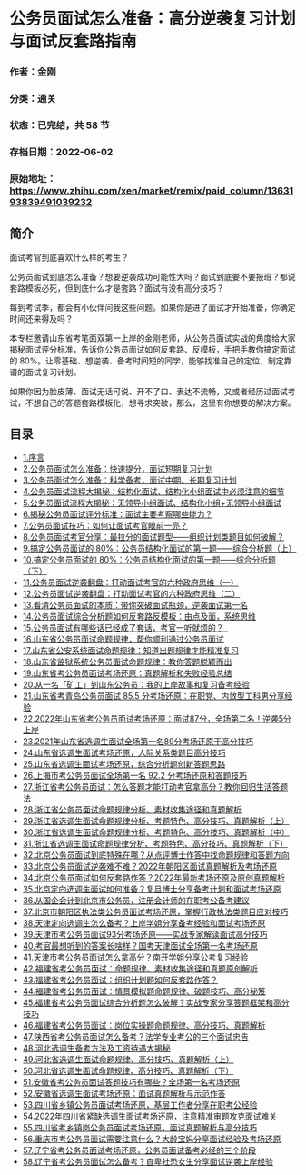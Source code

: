 # 公务员面试怎么准备：高分逆袭复习计划与面试反套路指南

### 作者：金刚

### 分类：通关

### 状态：已完结，共 58 节

### 存档日期：2022-06-02

### 原始地址：https://www.zhihu.com/xen/market/remix/paid_column/1363193839491039232


## 简介
面试考官到底喜欢什么样的考生？


公务员面试到底怎么准备？想要逆袭成功可能性大吗？面试到底要不要报班？都说套路模板必死，但到底什么才是套路？面试有没有高分技巧？


每到考试季，都会有小伙伴问我这些问题。如果你是进了面试才开始准备，你确定时间还来得及吗？


本专栏邀请山东省考笔面双第一上岸的金刚老师，从公务员面试实战的角度给大家揭秘面试评分标准，告诉你公务员面试如何反套路、反模板，手把手教你搞定面试的 80%。让零基础、想逆袭、备考时间短的同学，能够找准自己的定位，制定靠谱的面试复习计划。


如果你因为脸皮薄、面试无话可说、开不了口、表达不流畅，又或者经历过面试考试，不想自己的答题套路模板化，想寻求突破，那么，这里有你想要的解决方案。




## 目录
- [1.序言](1.序言.md)<!-- 2022-04-26 17:46 -->
- [2.公务员面试怎么准备：快速提分，面试短期复习计划](2.公务员面试怎么准备：快速提分，面试短期复习计划.md)<!-- 2021-05-13 07:04 -->
- [3.公务员面试怎么准备：科学备考，面试中期、长期复习计划](3.公务员面试怎么准备：科学备考，面试中期、长期复习计划.md)<!-- 2021-04-27 03:38 -->
- [4.公务员面试流程大揭秘：结构化面试、结构化小组面试中必须注意的细节](4.公务员面试流程大揭秘：结构化面试、结构化小组面试中必须注意的细节.md)<!-- 2021-04-26 04:36 -->
- [5.公务员面试流程大揭秘：无领导小组面试、结构化小组+无领导小组面试](5.公务员面试流程大揭秘：无领导小组面试、结构化小组+无领导小组面试.md)<!-- 2021-05-10 13:01 -->
- [6.揭秘公务员面试评分标准：面试主要考察哪些能力？](6.揭秘公务员面试评分标准：面试主要考察哪些能力？.md)<!-- 2021-05-26 09:11 -->
- [7.公务员面试技巧：如何让面试考官眼前一亮？](7.公务员面试技巧：如何让面试考官眼前一亮？.md)<!-- 2021-05-10 13:05 -->
- [8.公务员面试考官分享：最拉分的面试题型——组织计划类题目如何破解？](8.公务员面试考官分享：最拉分的面试题型——组织计划类题目如何破解？.md)<!-- 2021-11-22 07:27 -->
- [9.搞定公务员面试的 80%：公务员结构化面试的第一题——综合分析题（上）](9.搞定公务员面试的%2080%：公务员结构化面试的第一题——综合分析题（上）.md)<!-- 2022-03-12 15:33 -->
- [10.搞定公务员面试的 80%：公务员结构化面试的第一题——综合分析题（下）](10.搞定公务员面试的%2080%：公务员结构化面试的第一题——综合分析题（下）.md)<!-- 2021-05-19 04:07 -->
- [11.公务员面试逆袭翻盘：打动面试考官的六种政府思维（一）](11.公务员面试逆袭翻盘：打动面试考官的六种政府思维（一）.md)<!-- 2021-11-22 07:23 -->
- [12.公务员面试逆袭翻盘：打动面试考官的六种政府思维（二）](12.公务员面试逆袭翻盘：打动面试考官的六种政府思维（二）.md)<!-- 2021-11-22 07:23 -->
- [13.看清公务员面试的本质：带你突破面试瓶颈，逆袭面试第一名](13.看清公务员面试的本质：带你突破面试瓶颈，逆袭面试第一名.md)<!-- 2021-12-27 05:26 -->
- [14.公务员面试综合分析题如何反套路反模板：由点及面，系统思维](14.公务员面试综合分析题如何反套路反模板：由点及面，系统思维.md)<!-- 2021-12-27 05:26 -->
- [15.公务员面试有哪些话已经成了套话，考官一听就烦的？  ](15.公务员面试有哪些话已经成了套话，考官一听就烦的？%20 .md)<!-- 2022-01-09 15:46 -->
- [16.山东省公务员面试命题规律，帮你顺利通过公务员面试](16.山东省公务员面试命题规律，帮你顺利通过公务员面试.md)<!-- 2021-12-20 10:08 -->
- [17.山东省公安系统面试命题规律：知道出题规律才能精准复习](17.山东省公安系统面试命题规律：知道出题规律才能精准复习.md)<!-- 2021-12-20 10:19 -->
- [18.山东省监狱系统公务员面试命题规律：教你答题脱颖而出](18.山东省监狱系统公务员面试命题规律：教你答题脱颖而出.md)<!-- 2021-12-24 11:00 -->
- [19.山东省考公务员面试考场还原：真题解析和失败经验总结](19.山东省考公务员面试考场还原：真题解析和失败经验总结.md)<!-- 2022-01-09 15:47 -->
- [20.从一名「矿工」到山东公务员：我的上岸故事和复习备考经验](20.从一名「矿工」到山东公务员：我的上岸故事和复习备考经验.md)<!-- 2022-04-17 15:46 -->
- [21.山东省考青岛公务员面试 85.5 分考场还原：在职党、内敛型工科男分享经验](21.山东省考青岛公务员面试%2085.5%20分考场还原：在职党、内敛型工科男分享经验.md)<!-- 2022-04-17 16:56 -->
- [22.2022年山东省考公务员面试考场还原：面试87分，全场第二名！逆袭5分上岸](22.2022年山东省考公务员面试考场还原：面试87分，全场第二名！逆袭5分上岸.md)<!-- 2022-04-26 17:51 -->
- [23.2021年山东省选调生面试全场第一名89分考场还原于高分技巧](23.2021年山东省选调生面试全场第一名89分考场还原于高分技巧.md)<!-- 2022-05-10 13:40 -->
- [24.山东省选调生面试考场还原，人际关系类题目高分技巧](24.山东省选调生面试考场还原，人际关系类题目高分技巧.md)<!-- 2022-05-25 12:16 -->
- [25.山东省选调生面试考场还原，综合分析题创新答题思路](25.山东省选调生面试考场还原，综合分析题创新答题思路.md)<!-- 2022-05-25 12:20 -->
- [26.上海市考公务员面试全场第一名 92.2 分考场还原和答题技巧](26.上海市考公务员面试全场第一名%2092.2%20分考场还原和答题技巧.md)<!-- 2022-01-12 02:40 -->
- [27.浙江省考公务员面试：怎么答题才能打动考官拿高分？教你回归生活答题法](27.浙江省考公务员面试：怎么答题才能打动考官拿高分？教你回归生活答题法.md)<!-- 2022-03-02 14:18 -->
- [28.浙江省公务员面试命题规律分析、素材收集途径和真题解析](28.浙江省公务员面试命题规律分析、素材收集途径和真题解析.md)<!-- 2022-03-12 14:57 -->
- [29.浙江省选调生面试命题规律分析、考题特色、高分技巧、真题解析（上）](29.浙江省选调生面试命题规律分析、考题特色、高分技巧、真题解析（上）.md)<!-- 2022-03-16 03:04 -->
- [30.浙江省选调生面试命题规律分析、考题特色、高分技巧、真题解析（中）](30.浙江省选调生面试命题规律分析、考题特色、高分技巧、真题解析（中）.md)<!-- 2022-04-05 16:45 -->
- [31.浙江省选调生面试命题规律分析、考题特色、高分技巧、真题解析（下）](31.浙江省选调生面试命题规律分析、考题特色、高分技巧、真题解析（下）.md)<!-- 2022-04-12 06:34 -->
- [32.北京公务员面试到底特殊在哪？从点评博士作答中找命题规律和答题方向](32.北京公务员面试到底特殊在哪？从点评博士作答中找命题规律和答题方向.md)<!-- 2022-03-04 05:37 -->
- [33.北京公务员面试逆袭难不难？2022年朝阳区面试真题解析及考场还原](33.北京公务员面试逆袭难不难？2022年朝阳区面试真题解析及考场还原.md)<!-- 2022-03-20 14:42 -->
- [34.北京公务员面试如何反套路作答？2022年最新考场还原及原创真题解析](34.北京公务员面试如何反套路作答？2022年最新考场还原及原创真题解析.md)<!-- 2022-03-22 10:04 -->
- [35.北京定向选调生面试如何准备？复旦博士分享备考计划和面试考场还原](35.北京定向选调生面试如何准备？复旦博士分享备考计划和面试考场还原.md)<!-- 2022-04-17 14:26 -->
- [36.从国企会计到北京市公务员，注册会计师的在职考公备考建议](36.从国企会计到北京市公务员，注册会计师的在职考公备考建议.md)<!-- 2022-04-26 17:37 -->
- [37.北京市朝阳区执法类公务员面试考场还原，掌握行政执法类题目应对技巧](37.北京市朝阳区执法类公务员面试考场还原，掌握行政执法类题目应对技巧.md)<!-- 2022-05-18 09:15 -->
- [38.天津定向选调生怎么备考？上岸学姐分享备考经验和面试考场还原](38.天津定向选调生怎么备考？上岸学姐分享备考经验和面试考场还原.md)<!-- 2022-04-05 16:07 -->
- [39.天津市考公务员面试93分考场还原——实战专家解读面试高分技巧](39.天津市考公务员面试93分考场还原——实战专家解读面试高分技巧.md)<!-- 2022-04-05 16:53 -->
- [40.考官最想听到的答案长啥样？国考天津面试全场第一名考场还原](40.考官最想听到的答案长啥样？国考天津面试全场第一名考场还原.md)<!-- 2022-04-17 15:11 -->
- [41.天津市考公务员面试怎么拿高分？南开学姐分享公考复习经验](41.天津市考公务员面试怎么拿高分？南开学姐分享公考复习经验.md)<!-- 2022-05-07 11:01 -->
- [42.福建省考公务员面试：命题规律、素材收集途径和真题原创解析](42.福建省考公务员面试：命题规律、素材收集途径和真题原创解析.md)<!-- 2022-04-05 16:30 -->
- [43.福建省考公务员面试：组织计划题如何反套路作答？](43.福建省考公务员面试：组织计划题如何反套路作答？.md)<!-- 2022-04-12 09:25 -->
- [44.福建省考公务员面试：情景模拟题命题规律、破题技巧、高分秘笈](44.福建省考公务员面试：情景模拟题命题规律、破题技巧、高分秘笈.md)<!-- 2022-04-12 09:44 -->
- [45.福建省考公务员面试综合分析题怎么破解？实战专家分享答题框架和高分技巧](45.福建省考公务员面试综合分析题怎么破解？实战专家分享答题框架和高分技巧.md)<!-- 2022-04-17 14:40 -->
- [46.福建省考公务员面试：岗位实操题命题规律、高分技巧、真题解析](46.福建省考公务员面试：岗位实操题命题规律、高分技巧、真题解析.md)<!-- 2022-04-17 16:44 -->
- [47.陕西省考公务员面试怎么备考？法学专业考公的三个面试忠告](47.陕西省考公务员面试怎么备考？法学专业考公的三个面试忠告.md)<!-- 2022-04-17 16:14 -->
- [48.河北选调生备考方法及工资待遇大揭秘](48.河北选调生备考方法及工资待遇大揭秘.md)<!-- 2022-04-17 17:02 -->
- [49.河北省选调生面试命题规律、高分技巧、真题解析（上）](49.河北省选调生面试命题规律、高分技巧、真题解析（上）.md)<!-- 2022-05-01 04:20 -->
- [50.河北省选调生面试命题规律、高分技巧、真题解析（下）](50.河北省选调生面试命题规律、高分技巧、真题解析（下）.md)<!-- 2022-05-01 04:25 -->
- [51.安徽省考公务员面试答题技巧有哪些？全场第一名考场还原](51.安徽省考公务员面试答题技巧有哪些？全场第一名考场还原.md)<!-- 2022-04-26 18:24 -->
- [52.安徽省选调生面试考场还原：面试真题解析与示范作答](52.安徽省选调生面试考场还原：面试真题解析与示范作答.md)<!-- 2022-05-10 13:38 -->
- [53.四川省乡镇公务员面试考场还原，基层工作者分享在职考公经验](53.四川省乡镇公务员面试考场还原，基层工作者分享在职考公经验.md)<!-- 2022-04-26 18:30 -->
- [54.2022年四川省紧缺选调生面试考场还原，注意精准审题攻克面试难关](54.2022年四川省紧缺选调生面试考场还原，注意精准审题攻克面试难关.md)<!-- 2022-05-10 13:32 -->
- [55.四川省考乡镇岗公务员面试考场还原，面试真题解析与高分技巧](55.四川省考乡镇岗公务员面试考场还原，面试真题解析与高分技巧.md)<!-- 2022-05-25 01:45 -->
- [56.重庆市考公务员面试需要注意什么？大龄宝妈分享面试经验及考场还原](56.重庆市考公务员面试需要注意什么？大龄宝妈分享面试经验及考场还原.md)<!-- 2022-04-26 18:48 -->
- [57.辽宁省考公务员面试考场还原，公务员面试备考必经的三个阶段](57.辽宁省考公务员面试考场还原，公务员面试备考必经的三个阶段.md)<!-- 2022-05-19 10:26 -->
- [58.辽宁省考公务员面试怎么备考？自卑社恐女生分享面试逆袭上岸经验](58.辽宁省考公务员面试怎么备考？自卑社恐女生分享面试逆袭上岸经验.md)<!-- 2022-05-25 12:23 -->